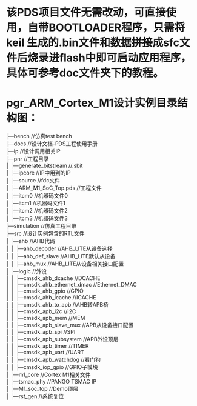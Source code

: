 ﻿# 该PDS项目文件无需改动，可直接使用，自带BOOTLOADER程序，只需将keil 生成的.bin文件和数据拼接成sfc文件后烧录进flash中即可启动应用程序，具体可参考doc文件夹下的教程。  

# pgr_ARM_Cortex_M1设计实例目录结构图：  

├─bench                           //仿真test bench   
├─docs                            //设计文档-PDS工程使用手册  
├─ip                              //设计调用相关IP   
├─pnr                             //工程目录                   
│  ├─generate_bitstream           //.sbit  
│  ├─ipcore                       //IP中用到的IP  
│  ├─source                       //fdc文件  
│  ├─ARM_M1_SoC_Top.pds           //工程文件  
│  ├─itcm0                        //机器码文件0  
│  ├─itcm1                        //机器码文件1  
│  ├─itcm2                        //机器码文件2  
│  ├─itcm3                        //机器码文件3  
├─simulation                      //仿真工程目录  
├─src                             //设计实例包含的RTL文件  
│  ├─ahb                          //AHB代码  
│  │  ├─ahb_decoder               //AHB_LITE从设备选择  
│  │  ├─ahb_def_slave             //AHB_LITE默认从设备  
│  │  ├─ahb_mux                   //AHB_LITE从设备相关接口配置  
│  ├─logic                        //外设  
│  │  ├─cmsdk_ahb_dcache          //DCACHE  
│  │  ├─cmsdk_ahb_ethernet_dmac   //Ethernet_DMAC  
│  │  ├─cmsdk_ahb_gpio            //GPIO  
│  │  ├─cmsdk_ahb_icache          //ICACHE  
│  │  ├─cmsdk_ahb_to_apb          //AHB转APB桥  
│  │  ├─cmsdk_apb_i2c             //I2C  
│  │  ├─cmsdk_apb_mem             //MEM  
│  │  ├─cmsdk_apb_slave_mux       //APB从设备接口配置  
│  │  ├─cmsdk_apb_spi             //SPI  
│  │  ├─cmsdk_apb_subsystem       //APB外设顶层  
│  │  ├─cmsdk_apb_timer           //TIMER  
│  │  ├─cmsdk_apb_uart            //UART  
│  │  ├─cmsdk_apb_watchdog        //看门狗  
│  │  ├─cmsdk_iop_gpio            //GPIO子模块  
│  ├─m1_core                      //Cortex M1相关文件  
│  ├─tsmac_phy                    //PANGO TSMAC IP  
│  ├─M1_soc_top                   //Demo顶层  
│  ├─rst_gen                      //系统复位 

